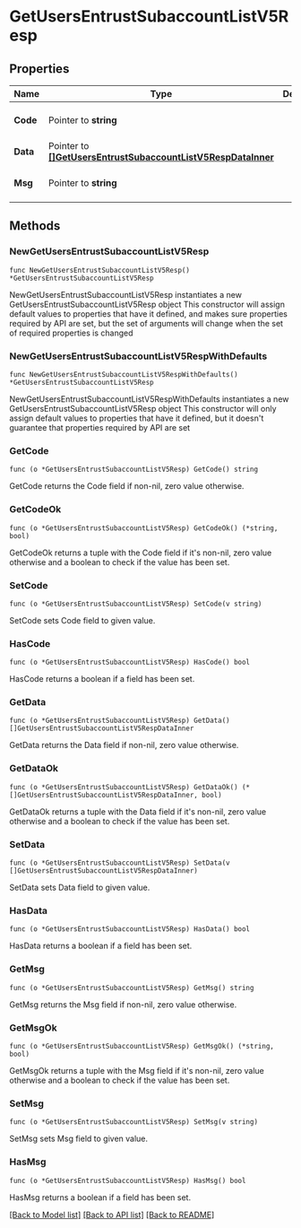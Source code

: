 # GetUsersEntrustSubaccountListV5Resp

## Properties

Name | Type | Description | Notes
------------ | ------------- | ------------- | -------------
**Code** | Pointer to **string** |  | [optional] [default to ""]
**Data** | Pointer to [**[]GetUsersEntrustSubaccountListV5RespDataInner**](GetUsersEntrustSubaccountListV5RespDataInner.md) |  | [optional] 
**Msg** | Pointer to **string** |  | [optional] [default to ""]

## Methods

### NewGetUsersEntrustSubaccountListV5Resp

`func NewGetUsersEntrustSubaccountListV5Resp() *GetUsersEntrustSubaccountListV5Resp`

NewGetUsersEntrustSubaccountListV5Resp instantiates a new GetUsersEntrustSubaccountListV5Resp object
This constructor will assign default values to properties that have it defined,
and makes sure properties required by API are set, but the set of arguments
will change when the set of required properties is changed

### NewGetUsersEntrustSubaccountListV5RespWithDefaults

`func NewGetUsersEntrustSubaccountListV5RespWithDefaults() *GetUsersEntrustSubaccountListV5Resp`

NewGetUsersEntrustSubaccountListV5RespWithDefaults instantiates a new GetUsersEntrustSubaccountListV5Resp object
This constructor will only assign default values to properties that have it defined,
but it doesn't guarantee that properties required by API are set

### GetCode

`func (o *GetUsersEntrustSubaccountListV5Resp) GetCode() string`

GetCode returns the Code field if non-nil, zero value otherwise.

### GetCodeOk

`func (o *GetUsersEntrustSubaccountListV5Resp) GetCodeOk() (*string, bool)`

GetCodeOk returns a tuple with the Code field if it's non-nil, zero value otherwise
and a boolean to check if the value has been set.

### SetCode

`func (o *GetUsersEntrustSubaccountListV5Resp) SetCode(v string)`

SetCode sets Code field to given value.

### HasCode

`func (o *GetUsersEntrustSubaccountListV5Resp) HasCode() bool`

HasCode returns a boolean if a field has been set.

### GetData

`func (o *GetUsersEntrustSubaccountListV5Resp) GetData() []GetUsersEntrustSubaccountListV5RespDataInner`

GetData returns the Data field if non-nil, zero value otherwise.

### GetDataOk

`func (o *GetUsersEntrustSubaccountListV5Resp) GetDataOk() (*[]GetUsersEntrustSubaccountListV5RespDataInner, bool)`

GetDataOk returns a tuple with the Data field if it's non-nil, zero value otherwise
and a boolean to check if the value has been set.

### SetData

`func (o *GetUsersEntrustSubaccountListV5Resp) SetData(v []GetUsersEntrustSubaccountListV5RespDataInner)`

SetData sets Data field to given value.

### HasData

`func (o *GetUsersEntrustSubaccountListV5Resp) HasData() bool`

HasData returns a boolean if a field has been set.

### GetMsg

`func (o *GetUsersEntrustSubaccountListV5Resp) GetMsg() string`

GetMsg returns the Msg field if non-nil, zero value otherwise.

### GetMsgOk

`func (o *GetUsersEntrustSubaccountListV5Resp) GetMsgOk() (*string, bool)`

GetMsgOk returns a tuple with the Msg field if it's non-nil, zero value otherwise
and a boolean to check if the value has been set.

### SetMsg

`func (o *GetUsersEntrustSubaccountListV5Resp) SetMsg(v string)`

SetMsg sets Msg field to given value.

### HasMsg

`func (o *GetUsersEntrustSubaccountListV5Resp) HasMsg() bool`

HasMsg returns a boolean if a field has been set.


[[Back to Model list]](../README.md#documentation-for-models) [[Back to API list]](../README.md#documentation-for-api-endpoints) [[Back to README]](../README.md)


